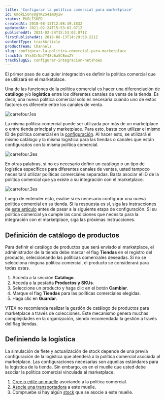 ```yaml
---
title: 'Configurar la política comercial para marketplace'
id: 6mokL50ny8gYK2S4ImOy2w
status: PUBLISHED
createdAt: 2018-08-13T12:08:39.183Z
updatedAt: 2021-02-24T15:53:02.071Z
publishedAt: 2021-02-24T15:53:02.071Z
firstPublishedAt: 2018-08-13T14:29:58.221Z
contentType: trackArticle
productTeam: Channels
slug: configurar-la-politica-comercial-para-marketplace
trackId: 5Yx5IrNa7Y48c6aSC8wu2Y
trackSlugES: configurar-integracion-netshoes
---
```


El primer paso de cualquier integración es definir la política comercial que se utilizará en el marketplace.

Una de las funciones de la política comercial es hacer una diferenciación de __catálogo__ y/o __logística__ entre los diferentes canales de venta de la tienda. Es decir, una nueva política comercial solo es necesaria cuando uno de estos factores es diferente entre los canales de venta.

![carrefour.1es](//images.ctfassets.net/alneenqid6w5/5K4NqjICKTJMoXWmaTDnpD/51afdc673afc6959b447a7c28a81f170/carrefour.1es.png)

La misma política comercial puede ser utilizada por más de un marketplace o entre tienda principal y marketplace. Para esto, basta con utilizar el mismo ID de política comercial en la [configuración](es/tutorial/integrando-con-marketplace). Al hacer esto, se utilizará el mismo catálogo y la misma logística para las tiendas o canales que están configurados con la misma política comercial.

![carrefour.2es](//images.ctfassets.net/alneenqid6w5/2F7jSO1EjBamKdt5ArgPjm/8a0835cd3f38702fe82c2fb187af3a11/carrefour.2es.png)

En otras palabras, si no es necesario definir un catálogo o un tipo de logística específicos para diferentes canales de ventas, usted tampoco necesitará utilizar políticas comerciales separadas. Basta asociar el ID de la política comercial que ya existe a su integración con el marketplace. 

![carrefour.3es](//images.ctfassets.net/alneenqid6w5/3SW2dNax736jMp5eZ54gpj/646492b31b365d60cbfebde8356a9018/carrefour.3es.png)

Luego de entender esto, evalúe si es necesario configurar una nueva política comercial en su tienda. Si la respuesta es sí, siga las instrucciones de [este artículo](https://help.vtex.com/es/faq/como-contratar-nueva-politica-comercial--frequentlyAskedQuestions_700) antes de pasar a la siguiente etapa de configuración. Si su política comercial ya cumple las condiciones que necesita para la integración con el marketplace, siga las próximas instrucciones.

## Definición de catálogo de productos


Para definir el catálogo de productos que será enviado al marketplace, el administrador de la tienda debe marcar el flag  __Tiendas__ en el registro del producto, seleccionando las políticas comerciales deseadas. Si no se selecciona ninguna política comercial, el producto se considerará para todas estas.

1. Acceda a la sección __Catálogo__.
2. Acceda a la pestaña __Productos y SKUs__.
5. Seleccione un producto y haga clic en el botón __Cambiar__.
6. Marque el flag __Tiendas__ para las políticas comerciales elegidas.
7. Haga clic en __Guardar__.

<div class="alert alert-danger">
VTEX no recomienda realizar la gestión de catálogo de productos para marketplace a través de colecciones. Este mecanismo genera muchas complejidades en la organización, siendo recomendada la gestión a través del flag tiendas.
</div>

## Definiendo la logística

La simulación de flete y actualización de stock depende de una previa configuración de la logística que atenderá a la política comercial asociada al marketplace. Las configuraciones necesarias son aquellas estándares para la logística de la tienda. Sin embargo, es en el muelle que usted debe asociar la política comercial vinculada al marketplace.

1. [Cree o edite un muelle](/es/tutorial/como-crear-muelle) asociando a la política comercial.
2. [Asocie una transportadora](/es/tutorial/gestionar-transportista) a este muelle.
3. Compruebe si hay algún [stock](/es/tutorial/gerenciar-inventario) que se asocie a este muelle.
